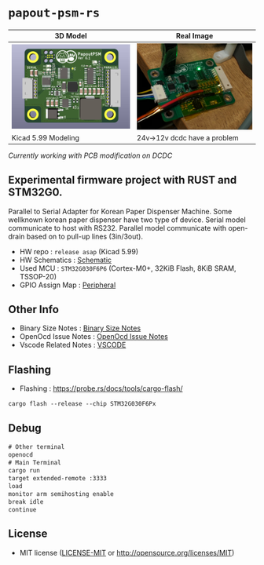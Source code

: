 # `papout-psm-rs`

| 3D Model | Real Image |
| -------- | ---------- |
| ![PCB 3D MODEL](./docs/pcb_image.png) | ![RealImg](./docs/RealImage.jpg)
| Kicad 5.99 Modeling | 24v->12v dcdc have a problem |
_Currently working with PCB modification on DCDC_

## Experimental firmware project with **RUST** and **STM32G0**.

Parallel to Serial Adapter for Korean Paper Dispenser Machine.
Some wellknown korean paper dispenser have two type of device.
Serial model communicate to host with RS232.
Parallel model communicate with open-drain based on to pull-up lines (3in/3out).


- HW repo : `release asap` (Kicad 5.99) 
- HW Schematics : [Schematic](docs/PapoutPSM-HW-Schematics.pdf)
- Used MCU : `STM32G030F6P6` (Cortex-M0+, 32KiB Flash, 8KiB SRAM, TSSOP-20)
- GPIO Assign Map : [Peripheral](docs/Peripheral.md)


## Other Info
- Binary Size Notes : [Binary Size Notes](docs/BinarySize.md)
- OpenOcd Issue Notes : [OpenOcd Issue Notes](docs/OpenOcdIssue.md)
- Vscode Related Notes : [VSCODE](.vscode/README.md)

## Flashing
- Flashing : https://probe.rs/docs/tools/cargo-flash/
```shell
cargo flash --release --chip STM32G030F6Px
```

## Debug 

```shell
# Other terminal
openocd
# Main Terminal
cargo run
target extended-remote :3333
load
monitor arm semihosting enable
break idle
continue
```

## License
- MIT license ([LICENSE-MIT](LICENSE-MIT) or http://opensource.org/licenses/MIT)